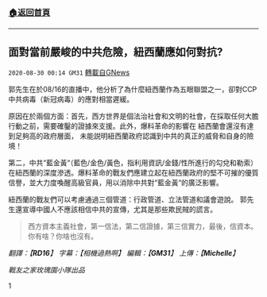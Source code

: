###  [:house:返回首頁](https://github.com/ourhimalayas/txt)
---

## 面對當前嚴峻的中共危險，紐西蘭應如何對抗?
`2020-08-30 00:14 GM31` [轉載自GNews](https://gnews.org/zh-hant/324094/)

郭先生在於08/16的直播中，他分析了為什麼紐西蘭作為五眼聯盟之一，卻對CCP中共病毒（新冠病毒）的應對相當遲緩。

原因在於兩個方面：首先，西方世界是個法治社會和文明的社會，在採取任何大膽行動之前，需要確鑿的證據來支援。此外，爆料革命的影響在 紐西蘭會還沒有達到足夠高的政府層面， 未能説明紐西蘭政府認識到中共的真正的威脅和自身的險境！

第二，中共“藍金黃“（藍色/金色/黃色，指利用資訊/金錢/性所進行的勾兌和勒索）在紐西蘭的深度滲透。爆料革命的戰友們應建立起在紐西蘭政府的堅不可摧的優質信譽，並大力度喚醒高級官員，用以消除中共對“藍金黃“的廣泛影響。

紐西蘭的戰友們可以考慮通過三個管道：行政管道、立法管道和議會遊說。 郭先生還宣導中國人不應該相信中共的宣傳，尤其是那些欺民賊的謊言。


> 西方資本主義社會，第一信法，第二信證據，第三信實力，最後，信資本。 你有啥？你啥也沒有。


*翻譯：【**RD16**】 字幕：【相機過熱啊】 編輯：【**GM31**】 上傳：【**Michelle**】*

*戰友之家玫瑰園小隊出品*

1

